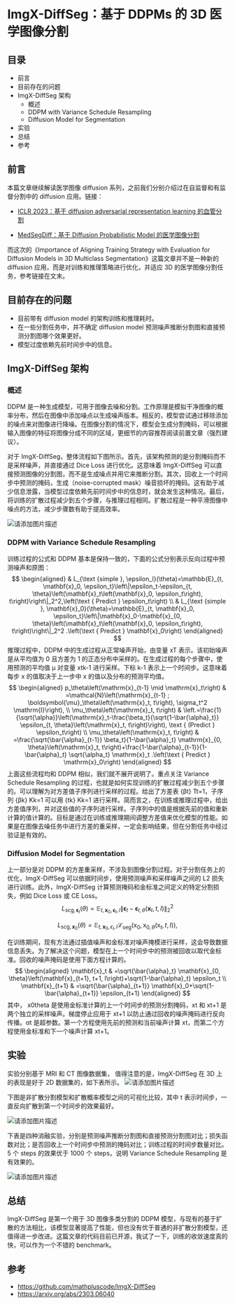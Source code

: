 # ImgX-DiffSeg：基于 DDPMs 的 3D 医学图像分割

## 目录

- 前言
- 目前存在的问题
- ImgX-DiffSeg 架构
  - 概述
  - DDPM with Variance Schedule Resampling  
  - Diffusion Model for Segmentation 
- 实验
- 总结
- 参考

## 前言

本篇文章继续解读医学图像 diffusion 系列，之前我们分别介绍过在自监督和有监督分割中的 diffusion 应用。链接：

- [ICLR 2023：基于 diffusion adversarial representation learning 的血管分割](https://mp.weixin.qq.com/s/7g3_4hHfKCAp2WQibkbzgA)

- [MedSegDiff：基于 Diffusion Probabilistic Model 的医学图像分割](https://mp.weixin.qq.com/s/TR6TaTGAdzQZNPUgSRARrQ)


而这次的《Importance of Aligning Training Strategy with Evaluation for Diffusion Models in 3D Multiclass Segmentation》这篇文章并不是一种新的 diffusion 应用，而是对训练和推理策略进行优化，并适应 3D 的医学图像分割任务，参考链接在文末。

## 目前存在的问题

- 目前带有 diffusion model 的架构训练和推理耗时。
- 在一些分割任务中，并不确定 diffusion model 预测噪声推断分割图和直接预测分割图哪个效果更好。
- 模型过度依赖先前时间步中的信息。

## ImgX-DiffSeg 架构

### 概述

DDPM 是一种生成模型，可用于图像去噪和分割。工作原理是模拟干净图像的概率分布，然后在图像中添加噪点以生成噪声版本。相反的，模型尝试通过移除添加的噪点来对图像进行降噪。在图像分割的情况下，模型会生成分割掩码，可以根据输入图像的特征将图像分成不同的区域，更细节的内容推荐阅读前置文章（强烈建议）。

对于 ImgX-DiffSeg，整体流程如下图所示。首先，该架构预测的是分割掩码而不是采样噪声，并直接通过 Dice Loss 进行优化。这意味着  ImgX-DiffSeg 可以直接预测图像的分割图，而不是生成噪点并用它来推断分割。其次，回收上一个时间步中预测的掩码，生成（noise-corrupted mask）噪音损坏的掩码。这有助于减少信息泄露，当模型过度依赖先前时间步中的信息时，就会发生这种情况。最后，将训练的扩散过程减少到五个步骤，与推理过程相同。扩散过程是一种平滑图像中噪点的方法，减少步骤数有助于提高效率。



![请添加图片描述](https://img-blog.csdnimg.cn/ba487eaa473243189594e855f22b6f6d.png)


### DDPM with Variance Schedule Resampling  

训练过程的公式和 DDPM 基本是保持一致的，下面的公式分别表示反向过程中预测噪声和原图：
$$
\begin{aligned}
& L_{\text {simple }, \epsilon_l}(\theta)=\mathbb{E}_{t, \mathbf{x}_0, \epsilon_t}\left\|\epsilon_t-\epsilon_{t, \theta}\left(\mathbf{x}_t\left(\mathbf{x}_0, \epsilon_t\right), t\right)\right\|_2^2,\left(\text { Predict } \epsilon_t\right) \\
& L_{\text {simple }, \mathbf{x}_0}(\theta)=\mathbb{E}_{t, \mathbf{x}_0, \epsilon_t}\left\|\mathbf{x}_0-\mathbf{x}_{0, \theta}\left(\mathbf{x}_t\left(\mathbf{x}_0, \epsilon_t\right), t\right)\right\|_2^2 .\left(\text { Predict } \mathbf{x}_0\right)
\end{aligned}
$$
推理过程中，DDPM 中的生成过程从正常噪声开始，由变量 xT 表示。该初始噪声是从平均值为 0 且方差为 1 的正态分布中采样的。在生成过程的每个步骤中，使用预测的平均值 µ 对变量 xtk-1 进行采样。下标 k-1 表示上一个时间步。这意味着每步 x 的值取决于上一步中 x 的值以及分布的预测平均值。
$$
\begin{aligned}
p_\theta\left(\mathrm{x}_{t-1} \mid \mathrm{x}_t\right) & =\mathcal{N}\left(\mathrm{x}_{t-1} ; \boldsymbol{\mu}_\theta\left(\mathrm{x}_t, t\right), \sigma_t^2 \mathrm{I}\right), \\
\mu_\theta\left(\mathrm{x}_t, t\right) & \left.=\frac{1}{\sqrt{\alpha}}\left(\mathrm{x}_t-\frac{\beta_t}{\sqrt{1-\bar{\alpha}_t}} \epsilon_{t, \theta}\left(\mathrm{x}_t, t\right)\right), \text { (Predict } \epsilon_t\right) \\
\mu_\theta\left(\mathrm{x}_t, t\right) & =\frac{\sqrt{\bar{\alpha}_{t-1}} \beta_t}{1-\bar{\alpha}_t} \mathrm{x}_{0, \theta}\left(\mathrm{x}_t, t\right)+\frac{1-\bar{\alpha}_{t-1}}{1-\bar{\alpha}_t} \sqrt{\alpha_t} \mathrm{x}_t .\left(\text { Predict } \mathrm{x}_0\right)
\end{aligned}
$$
上面这些流程均和 DDPM 相似，我们就不展开说明了。重点关注 Variance Schedule Resampling  的过程，也就是如何实现训练的扩散过程减少到五个步骤的。可以理解为对方差值子序列进行采样的过程。给出了方差表 {βt} Tt=1，子序列 {βk} Kk=1 可以用 {tk} Kk=1 进行采样。简而言之，在训练或推理过程中，给出方差值序列，并对这些值的子序列进行采样。子序列中的值是根据先前的值和重新计算的值计算的。目标是通过在训练或推理期间调整方差值来优化模型的性能。如果是在图像去噪任务中进行方差的重采样，一定会影响结果，但在分割任务中经过验证是有效的。

### Diffusion Model for Segmentation  

上一部分是对 DDPM 的方差重采样，不涉及到图像分割过程。对于分割任务上的优化，ImgX-DiffSeg 可以依据时间步，使用预测噪声和采样噪声之间的 L2 损失进行训练。此外，ImgX-DiffSeg 计算预测掩码和金标准之间定义的特定分割损失，例如 Dice Loss 或 CE Loss。
$$
L_{\mathrm{scg}, \boldsymbol{\epsilon}_t}(\theta)=\mathbb{E}_{t, \mathbf{x}_0, \boldsymbol{\epsilon}_t, I}\left\|\boldsymbol{\epsilon}_t-\boldsymbol{\epsilon}_{t, \theta}\left(\mathbf{x}_t, t, I\right)\right\|_2^2
$$

$$
L_{\mathrm{scg}, \mathbf{x}_0}(\theta)=\mathbb{E}_{t, \mathbf{x}_0, \epsilon_l, I} \mathcal{L}_{\mathrm{seg}}\left(\mathrm{x}_0, \mathrm{x}_{0, \theta}\left(\mathrm{x}_t, t, I\right)\right),
$$

在训练期间，现有方法通过插值噪声和金标准对噪声掩模进行采样，这会导致数据信息丢失。为了解决这个问题，模型在上一个时间步中的预测被回收以取代金标准。回收的噪声掩码是使用下面方程计算的。
$$
\begin{aligned}
\mathbf{x}_t & =\sqrt{\bar{\alpha}_t} \mathbf{x}_{0, \theta}\left(\mathbf{x}_{t+1}, t+1, I\right)+\sqrt{1-\bar{\alpha}_t} \epsilon_t \\
\mathbf{x}_{t+1} & =\sqrt{\bar{\alpha}_{t+1}} \mathbf{x}_0+\sqrt{1-\bar{\alpha}_{t+1}} \epsilon_{t+1}
\end{aligned}
$$
其中， x0theta 是使用金标准计算的上一个时间步的预测分割掩码，xt 和 xt+1 是两个独立的采样噪声。梯度停止应用于 xt+1 以防止通过回收的噪声掩码进行反向传播。αt 是超参数。第一个方程使用先前的预测和当前噪声计算 xt，而第二个方程使用金标准和下一个噪声计算 xt+1。

## 实验

实验分别基于 MRI 和 CT 图像数据集， 值得注意的是，ImgX-DiffSeg 在 3D 上的表现是好于 2D 数据集的，如下表所示。
![请添加图片描述](https://img-blog.csdnimg.cn/8f6eb6cedf1349ecb69cbcea9935b29a.png)



下图是非扩散分割模型和扩散概率模型之间的可视化比较，其中 t 表示时间步，一直反向扩散到第一个时间步的效果最好。

![请添加图片描述](https://img-blog.csdnimg.cn/0c6df9ae128546989be372727809a946.png)


下表是四种消融实验，分别是预测噪声推断分割图和直接预测分割图对比；损失函数对比；是否回收上一个时间步中预测的掩码对比；训练过程的时间步数量对比。5 个 steps 的效果优于 1000 个 steps，说明 Variance Schedule Resampling 是有效果的。

![请添加图片描述](https://img-blog.csdnimg.cn/a33b7df821e14d1d891ca9662d383cf8.png)


## 总结

ImgX-DiffSeg 是第一个用于 3D 图像多类分割的 DDPM 模型，与现有的基于扩散的方法相比，该模型显著提高了性能，但也没有优于普通的非扩散分割模型，还值得进一步改进。这篇文章的代码目前已开源，我试了一下，训练的收敛速度真的快，可以作为一个不错的 benchmark。

## 参考

- https://github.com/mathpluscode/ImgX-DiffSeg
- https://arxiv.org/abs/2303.06040


